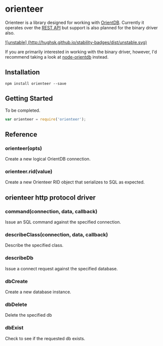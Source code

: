 # orienteer

Orienteer is a library designed for working with
[OrientDB](http://orientdb.org).  Currently it operates over the
[REST API](https://github.com/orientechnologies/orientdb/wiki/OrientDB-REST)
but support is also planned for the binary driver also.

[
![unstable]
(http://hughsk.github.io/stability-badges/dist/unstable.svg)
](http://github.com/hughsk/stability-badges)

If you are primarily interested in working with the binary driver, however,
I'd recommend taking a look at
[node-orientdb](https://github.com/gabipetrovay/node-orientdb) instead.

## Installation

```
npm install orienteer --save
```

## Getting Started

To be completed.

```js
var orienteer = require('orienteer');
```

## Reference

### orienteer(opts)

Create a new logical OrientDB connection.

### orienteer.rid(value)

Create a new Orienteer RID object that serializes to SQL as expected.

## orienteer http protocol driver

### command(connection, data, callback)

Issue an SQL command against the specified connection.

### describeClass(connection, data, callback)

Describe the specified class.

### describeDb

Issue a connect request against the specified database.

### dbCreate

Create a new database instance.

### dbDelete

Delete the specified db

### dbExist

Check to see if the requested db exists.
